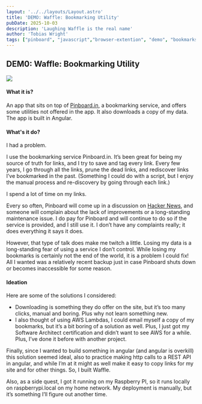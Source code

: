```yaml
---
layout: '../../layouts/Layout.astro'
title: 'DEMO: Waffle: Bookmarking Utility'
pubDate: 2025-10-03
description: 'Laughing Waffle is the real name'
author: 'Tobias Wright'
tags: ["pinboard", "javascript","browser-extention", "demo", "bookmarks", "serviec"]
---
```

## DEM0: Waffle: Bookmarking Utility

<img src="/images/waffle.png" />


#### What it is?

An app that sits on top of [Pinboard.in](https://pinboard.in/), a bookmarking service, and offers some utilities not offered in the app. It also downloads a copy of my data. The app is built in Angular.

#### What's it do?

I had a problem.

I use the bookmarking service Pinboard.in. It’s been great for being my source of truth for links, and I try to save and tag every link. Every few years, I go through all the links, prune the dead links, and rediscover links I’ve bookmarked in the past. (Something I could do with a script, but I enjoy the manual process and re-discovery by going through each link.)

I spend a lot of time on my links.

Every so often, Pinboard will come up in a discussion on [Hacker News](https://news.ycombinator.com/), and someone will complain about the lack of improvements or a long-standing maintenance issue. I do pay for Pinboard and will continue to do so if the service is provided, and I still use it. I don’t have any complaints really; it does everything it says it does.

However, that type of talk does make me twitch a little. Losing my data is a long-standing fear of using a service I don’t control. While losing my bookmarks is certainly not the end of the world, it is a problem I could fix! All I wanted was a relatively recent backup just in case Pinboard shuts down or becomes inaccessible for some reason.

#### Ideation

Here are some of the solutions I considered:

-	Downloading is something they do offer on the site, but it’s too many clicks, manual and boring. Plus why not learn something new.
-	I also thought of using AWS Lambdas, I could email myself a copy of my bookmarks, but it’s a bit boring of a solution as well. Plus, I just got my Software Architect certification and didn’t want to see AWS for a while. Plus, I’ve done it before with another project.

Finally, since I wanted to build something in angular (and angular is overkill) this solution seemed ideal, also to practice making http calls to a REST API in angular, and while I’m at it might as well make it easy to copy links for my site and for other things. So, I built Waffle.

Also, as a side quest, I got it running on my Raspberry PI, so it runs locally on raspberrypi.local on my home network. My deployment is manually, but it’s something I’ll figure out another time.
